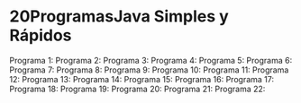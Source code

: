 # 20ProgramasJava Simples y Rápidos

Programa 1:
Programa 2:
Programa 3:
Programa 4:
Programa 5:
Programa 6:
Programa 7:
Programa 8:
Programa 9:
Programa 10:
Programa 11:
Programa 12:
Programa 13:
Programa 14:
Programa 15:
Programa 16:
Programa 17:
Programa 18:
Programa 19:
Programa 20:
Programa 21:
Programa 22:
